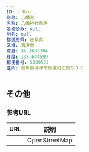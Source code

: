 ```yaml
---
ID: crUxu
総称: 八幡宮
名称: 八幡神社鳥居
名称読み: null
別名: null
都道府県: 岐阜県
区域: 海津市
緯度: 35.1633304
経度: 136.644599
郵便番号: 5030533
住所: 岐阜県海津市南濃町田鶴５３７
---
```


## その他

### 参考URL

| URL | 説明          |
| --- | ------------- |
|     | OpenStreetMap |
